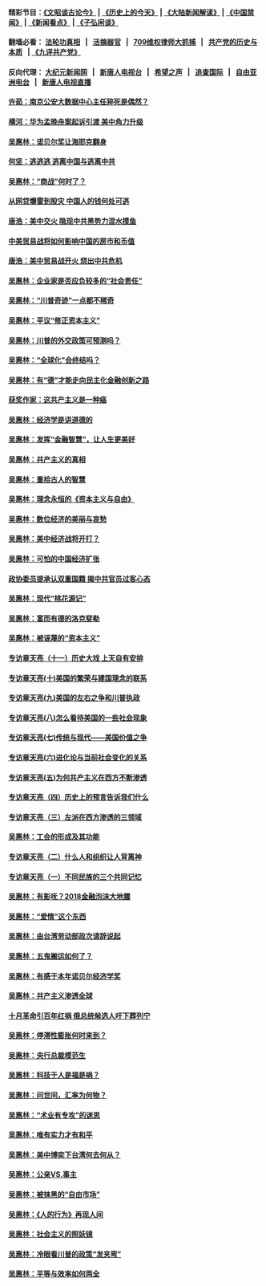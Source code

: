 #### 精彩节目：[《文昭谈古论今》](http://134.209.198.168/wenzhao) | [《历史上的今天》](http://134.209.198.168/today-in-history) | [《大陆新闻解读》](http://134.209.198.168/ntdtv-comedy) | [《中国禁闻》](http://134.209.198.168/ntdtv-news) | [《新闻看点》](http://134.209.198.168/news-insight) | [《子弘闲谈》](http://134.209.198.168/zihongxiantan/) 

  #### 翻墙必看： [法轮功真相](http://134.209.198.168:10000/videos/truth.html) &nbsp;&nbsp;|&nbsp;&nbsp; [活摘器官](http://134.209.198.168:10000/videos/res/Organs/) &nbsp;&nbsp;|&nbsp;&nbsp; [709维权律师大抓捕](http://134.209.198.168:10000/videos/709/) &nbsp;&nbsp;|&nbsp;&nbsp; [共产党的历史与本质](http://134.209.198.168:10000/videos/ccp.html) &nbsp;&nbsp;| [《九评共产党》](http://134.209.198.168:10000/videos/jiuping/) 

#### 反向代理： [大纪元新闻网](http://134.209.198.168:10080/) &nbsp;&nbsp;|&nbsp;&nbsp; [新唐人电视台](http://134.209.198.168:8000/) &nbsp;&nbsp;|&nbsp;&nbsp; [希望之声](http://134.209.198.168:8200/) &nbsp;&nbsp;|&nbsp;&nbsp; [追查国际](http://134.209.198.168:10010/) &nbsp;&nbsp;|&nbsp;&nbsp; [自由亚洲电台](http://134.209.198.168:9800/) &nbsp;&nbsp;|&nbsp;&nbsp; [新唐人电视直播](http://134.209.198.168/) 

#### [许茹：南京公安大数据中心主任猝死是偶然？](../pages/nsc423/n11064744.md?t=04010937) 

#### [横河：华为孟晚舟案起诉引渡 美中角力升级](../pages/nsc423/n11027230.md?t=04010937) 

#### [吴惠林：诺贝尔奖让海耶克翻身](../pages/nsc423/n10890049.md?t=04010937) 

#### [何坚：逃逃逃 逃离中国与逃离中共](../pages/nsc423/n10592891.md?t=04010937) 

#### [吴惠林：“商战”何时了？](../pages/nsc423/n10573558.md?t=04010937) 

#### [从网贷爆雷到股灾 中国人的钱何处可逃](../pages/nsc423/n10572800.md?t=04010937) 

#### [唐浩：美中交火 隐现中共黑势力混水摸鱼](../pages/nsc423/n10544040.md?t=04010937) 

#### [中美贸易战将如何影响中国的房市和币值](../pages/nsc423/n10543697.md?t=04010937) 

#### [唐浩：美中贸易战开火 烧出中共危机](../pages/nsc423/n10540126.md?t=04010937) 

#### [吴惠林：企业家是否应负较多的“社会责任”](../pages/nsc423/n10535022.md?t=04010937) 

#### [吴惠林：“川普奇迹”一点都不稀奇](../pages/nsc423/n10512808.md?t=04010937) 

#### [吴惠林：平议“修正资本主义”](../pages/nsc423/n10495724.md?t=04010937) 

#### [吴惠林：川普的外交政策可预测吗？](../pages/nsc423/n10462387.md?t=04010937) 

#### [吴惠林：“全球化”会终结吗？](../pages/nsc423/n10452838.md?t=04010937) 

#### [吴惠林：有“德”才能走向民主化金融创新之路](../pages/nsc423/n10432292.md?t=04010937) 

#### [获奖作家：这共产主义是一种癌](../pages/nsc423/n10431541.md?t=04010937) 

#### [吴惠林：经济学是讲道德的](../pages/nsc423/n10398014.md?t=04010937) 

#### [吴惠林：发挥“金融智慧”，让人生更美好](../pages/nsc423/n10375019.md?t=04010937) 

#### [吴惠林：共产主义的真相](../pages/nsc423/n10351394.md?t=04010937) 

#### [吴惠林：重拾古人的智慧](../pages/nsc423/n10337691.md?t=04010937) 

#### [吴惠林：理念永恒的《资本主义与自由》](../pages/nsc423/n10316274.md?t=04010937) 

#### [吴惠林：数位经济的美丽与哀愁](../pages/nsc423/n10292946.md?t=04010937) 

#### [吴惠林：美中经济战将开打？](../pages/nsc423/n10258825.md?t=04010937) 

#### [吴惠林：可怕的中国经济扩张](../pages/nsc423/n10219147.md?t=04010937) 

#### [政协委员提承认双重国籍 揭中共官员过客心态](../pages/nsc423/n10208809.md?t=04010937) 

#### [吴惠林：现代“桃花源记”](../pages/nsc423/n10185234.md?t=04010937) 

#### [吴惠林：富而有德的洛克斐勒](../pages/nsc423/n10142264.md?t=04010937) 

#### [吴惠林：被诬蔑的“资本主义”](../pages/nsc423/n10124816.md?t=04010937) 

#### [专访章天亮（十一）历史大戏 上天自有安排](../pages/nsc423/n10094905.md?t=04010937) 

#### [专访章天亮(十)美国的繁荣与建国理念的联系](../pages/nsc423/n10094899.md?t=04010937) 

#### [专访章天亮(九)美国的左右之争和川普执政](../pages/nsc423/n10094889.md?t=04010937) 

#### [专访章天亮(八)怎么看待美国的一些社会现象](../pages/nsc423/n10094857.md?t=04010937) 

#### [专访章天亮(七)传统与现代——美国价值之争](../pages/nsc423/n10093140.md?t=04010937) 

#### [专访章天亮(六)进化论与当前社会变化的关系](../pages/nsc423/n10092036.md?t=04010937) 

#### [专访章天亮(五)为何共产主义在西方不断渗透](../pages/nsc423/n10083620.md?t=04010937) 

#### [专访章天亮（四）历史上的预言告诉我们什么](../pages/nsc423/n10083606.md?t=04010937) 

#### [专访章天亮（三）左派在西方渗透的三领域](../pages/nsc423/n10081115.md?t=04010937) 

#### [吴惠林：工会的形成及其功能](../pages/nsc423/n10080633.md?t=04010937) 

#### [专访章天亮（二）什么人和组织让人背离神](../pages/nsc423/n10076637.md?t=04010937) 

#### [专访章天亮（一）不同民族的三个共同记忆](../pages/nsc423/n10074188.md?t=04010937) 

#### [吴惠林：有影呒？2018金融泡沫大地震](../pages/nsc423/n10040534.md?t=04010937) 

#### [吴惠林：“爱情”这个东西](../pages/nsc423/n10019423.md?t=04010937) 

#### [吴惠林：由台湾劳动部政次请辞说起](../pages/nsc423/n9979679.md?t=04010937) 

#### [吴惠林：五鬼搬运如何了？](../pages/nsc423/n9925338.md?t=04010937) 

#### [吴惠林：有感于本年诺贝尔经济学奖](../pages/nsc423/n9871883.md?t=04010937) 

#### [吴惠林：共产主义渗透全球](../pages/nsc423/n9812748.md?t=04010937) 

#### [十月革命引百年红祸 俄总统候选人吁下葬列宁](../pages/nsc423/n9810182.md?t=04010937) 

#### [吴惠林：停滞性膨胀何时来到？](../pages/nsc423/n9764136.md?t=04010937) 

#### [吴惠林：央行总裁模范生](../pages/nsc423/n9728134.md?t=04010937) 

#### [吴惠林：科技于人是福是祸？](../pages/nsc423/n9672982.md?t=04010937) 

#### [吴惠林：问世间，汇率为何物？](../pages/nsc423/n9621788.md?t=04010937) 

#### [吴惠林：“术业有专攻”的迷思](../pages/nsc423/n9580363.md?t=04010937) 

#### [吴惠林：唯有实力才有和平](../pages/nsc423/n9529599.md?t=04010937) 

#### [吴惠林：美中博奕下台湾何去何从？](../pages/nsc423/n9483598.md?t=04010937) 

#### [吴惠林：公亲VS.事主](../pages/nsc423/n9425637.md?t=04010937) 

#### [吴惠林：被抹黑的“自由市场”](../pages/nsc423/n9351545.md?t=04010937) 

#### [吴惠林：《人的行为》再现人间](../pages/nsc423/n9296339.md?t=04010937) 

#### [吴惠林：社会主义的照妖镜](../pages/nsc423/n9243460.md?t=04010937) 

#### [吴惠林：冷眼看川普的政策“发夹弯”](../pages/nsc423/n9120684.md?t=04010937) 

#### [吴惠林：平等与效率如何两全](../pages/nsc423/n9075430.md?t=04010937) 

